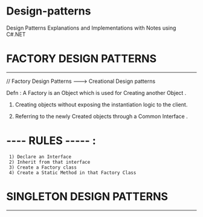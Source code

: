# Design-patterns
Design Patterns Explanations and Implementations with Notes using C#.NET


# FACTORY DESIGN PATTERNS
----------------------------
// Factory Design Patterns ---> Creational Design patterns

 Defn : A Factory is an Object which is used for Creating another Object .

 1. Creating objects without exposing the instantiation logic to the client.
  
 2. Referring to the newly Created objects through a Common Interface .
 
  ---- RULES ----- :
 ==================
 
     1) Declare an Interface 
     2) Inherit from that interface 
     3) Create a Factory class 
     4) Create a Static Method in that Factory Class
    
     
 # SINGLETON DESIGN PATTERNS
----------------------------
